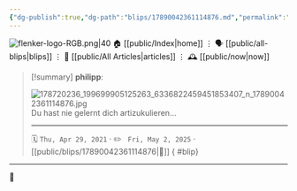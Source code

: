 ```yaml
---
{"dg-publish":true,"dg-path":"blips/17890042361114876.md","permalink":"/blips/17890042361114876/","title":"philipp on instagram @ 2021-04-29"}
---
```



<div class="transclusion internal-embed is-loaded"><div class="markdown-embed">




![flenker-logo-RGB.png|40](/img/user/attachments/flenker-logo-RGB.png)
🏠 [[public/Index\|home]]  ⋮ 🗣️ [[public/all-blips\|blips]] ⋮  📝 [[public/All Articles\|articles]]  ⋮ 🕰️ [[public/now\|now]]


</div></div>


> [!summary] **philipp**:
>
> ![178720236_199699905125263_6336822459451853407_n_17890042361114876.jpg](/img/user/attachments/178720236_199699905125263_6336822459451853407_n_17890042361114876.jpg)
> Du hast nie gelernt dich artizukulieren...
> - - -
>
> 🗓️ <code>Thu, Apr 29, 2021</code>  · ✏️ <code> Fri, May 2, 2025</code>  · [[public/blips/17890042361114876\|🔗]]
{ #blip}


- - -

 👾
